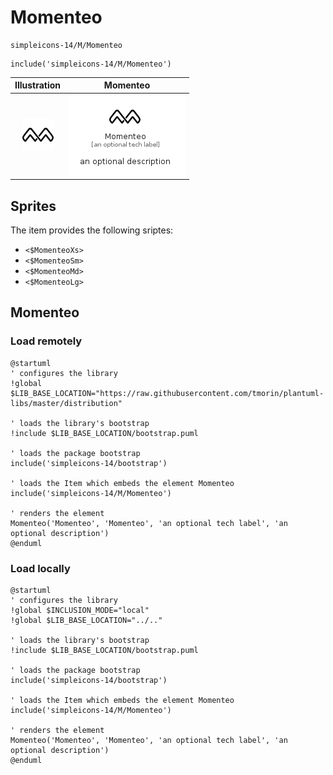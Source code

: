 # Momenteo


```text
simpleicons-14/M/Momenteo
```

```text
include('simpleicons-14/M/Momenteo')
```



| Illustration | Momenteo |
| :---: | :---: |
| ![illustration for Illustration](../../simpleicons-14/M/Momenteo.png) | ![illustration for Momenteo](../../simpleicons-14/M/Momenteo.Local.png) |



## Sprites
The item provides the following sriptes:

- `<$MomenteoXs>`
- `<$MomenteoSm>`
- `<$MomenteoMd>`
- `<$MomenteoLg>`





## Momenteo

### Load remotely
```plantuml
@startuml
' configures the library
!global $LIB_BASE_LOCATION="https://raw.githubusercontent.com/tmorin/plantuml-libs/master/distribution"

' loads the library's bootstrap
!include $LIB_BASE_LOCATION/bootstrap.puml

' loads the package bootstrap
include('simpleicons-14/bootstrap')

' loads the Item which embeds the element Momenteo
include('simpleicons-14/M/Momenteo')

' renders the element
Momenteo('Momenteo', 'Momenteo', 'an optional tech label', 'an optional description')
@enduml
```

### Load locally
```plantuml
@startuml
' configures the library
!global $INCLUSION_MODE="local"
!global $LIB_BASE_LOCATION="../.."

' loads the library's bootstrap
!include $LIB_BASE_LOCATION/bootstrap.puml

' loads the package bootstrap
include('simpleicons-14/bootstrap')

' loads the Item which embeds the element Momenteo
include('simpleicons-14/M/Momenteo')

' renders the element
Momenteo('Momenteo', 'Momenteo', 'an optional tech label', 'an optional description')
@enduml
```

